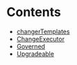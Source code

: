 # Contents

- [changerTemplates](/src/governance/changerTemplates)
- [ChangeExecutor](ChangeExecutor.sol/contract.ChangeExecutor.md)
- [Governed](Governed.sol/abstract.Governed.md)
- [Upgradeable](Upgradeable.sol/abstract.Upgradeable.md)
